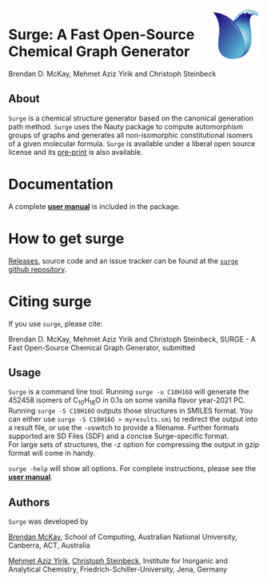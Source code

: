 <img src="Ulogo.png" alt="drawing" width="100" align = "right"/>

# Surge: A Fast Open-Source Chemical Graph Generator
Brendan D. McKay, Mehmet Aziz Yirik and Christoph Steinbeck

## About
`Surge` is a chemical structure generator based on the canonical generation path method. `Surge` uses the Nauty package to compute automorphism groups of graphs and generates all non-isomorphic constitutional isomers of a given molecular formula. `Surge` is available under a liberal open source license and its [pre-print](https://chemrxiv.org/engage/chemrxiv/article-details/61addca06d4e8fe372abeade) is also available.

# Documentation
A complete [**user manual**](https://github.com/StructureGenerator/surge/blob/main/doc/surge1_0.pdf) is included in the package.

# How to get surge
[Releases](https://github.com/StructureGenerator/surge/releases), source code and an issue tracker can be found at the [`surge` github repository](https://github.com/StructureGenerator/surge).

# Citing surge
If you use `surge`, please cite:

Brendan D. McKay, Mehmet Aziz Yirik and Christoph Steinbeck, SURGE - A Fast Open-Source Chemical Graph Generator, submitted

## Usage
`Surge` is a command line tool. Running `surge -u C10H16O` will generate the 452458 isomers of C<sub>10</sub>H<sub>16</sub>O in 0.1s on some vanilla flavor year-2021 PC. Running `surge -S C10H16O` outputs those structures in SMILES format. You can either use `surge -S C10H16O > myresults.smi` to redirect the output into a result file, or use the `-o`switch to provide a filename. Further formats supported are SD Files (SDF) and a concise Surge-specific format.  
For large sets of structures, the -z option for compressing the output in gzip format will come in handy.

`surge -help` will show all options. For complete instructions, please see the [**user manual**](https://github.com/StructureGenerator/surge/blob/main/doc/surge1_0.pdf).


## Authors
`Surge` was developed by

[Brendan McKay](http://users.cecs.anu.edu.au/~bdm), School of Computing, Australian National University, Canberra, ACT, Australia

[Mehmet Aziz Yirik](https://github.com/mehmetazizyirik), [Christoph Steinbeck](https://github.com/steinbeck), Institute for Inorganic and Analytical Chemistry, Friedrich-Schiller-University, Jena, Germany

